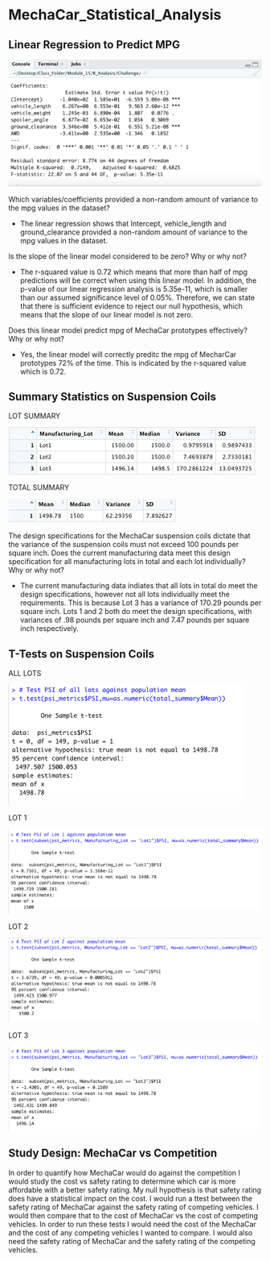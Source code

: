 # MechaCar_Statistical_Analysis

## Linear Regression to Predict MPG

![mechacar_data](Deliverable_1.png)

Which variables/coefficients provided a non-random amount of variance to the mpg values in the dataset?
- The linear regression shows that Intercept, vehicle_length and ground_clearance provided a non-random amount of variance to the mpg values in the dataset. 

Is the slope of the linear model considered to be zero? Why or why not?
- The r-squared value is 0.72 which means that more than half of mpg predictions will be correct when using this linear model. In addition, the p-value of our linear regression analysis is 5.35e-11, which is smaller than our assumed significance level of 0.05%. Therefore, we can state that there is sufficient evidence to reject our null hypothesis, which means that the slope of our linear model is not zero.


Does this linear model predict mpg of MechaCar prototypes effectively? Why or why not?
- Yes, the linear model will correctly preditc the mpg of MecharCar prototypes 72% of the time.  This is indicated by the r-squared value which is 0.72.

## Summary Statistics on Suspension Coils

LOT SUMMARY

![Lot Summary](Lot_Summary.png)

TOTAL SUMMARY

![Total_Summary](Total_Summary.png)

The design specifications for the MechaCar suspension coils dictate that the variance of the suspension coils must not exceed 100 pounds per square inch. Does the current manufacturing data meet this design specification for all manufacturing lots in total and each lot individually? Why or why not?
- The current manufacturing data indiates that all lots in total do meet the design specifications, however not all lots individually meet the requirements.  This is because Lot 3 has a variance of 170.29 pounds per square inch.  Lots 1 and 2 both do meet the design specifications, with variances of .98 pounds per square inch and 7.47 pounds per square inch respectively.

## T-Tests on Suspension Coils

ALL LOTS

![All Lots](All_Lots.png)

LOT 1

![Lot 1](Lot_1.png)

LOT 2

![Lot 2](Lot_2.png)

LOT 3

![Lot 3](Lot_3.png)

## Study Design: MechaCar vs Competition

In order to quantify how MechaCar would do against the competition I would study the cost vs safety rating to determine which car is more affordable with a better safety rating. My null hypothesis is that safety rating does have a statistical impact on the cost.  I would run a ttest between the safety rating of MechaCar against the safety rating of competing vehicles.  I would then compare that to the cost of MechaCar vs the cost of competing vehicles.  In order to run these tests I would need the cost of the MechaCar and the cost of any competing vehicles I wanted to compare.  I would also need the safety rating of MechaCar and the safety rating of the competing vehicles. 
